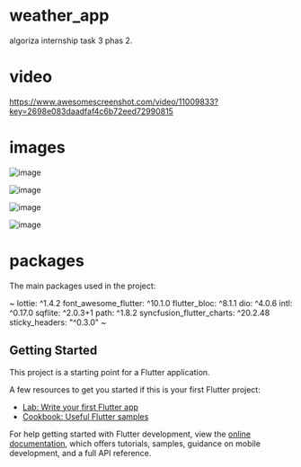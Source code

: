 # weather_app

algoriza internship task 3 phas 2.
# video
https://www.awesomescreenshot.com/video/11009833?key=2698e083daadfaf4c6b72eed72990815

# images 


![image](https://user-images.githubusercontent.com/99971619/189497990-9a5a7304-eced-4569-9c7b-7dba18eafdc7.png)

![image](https://user-images.githubusercontent.com/99971619/189498092-0735e5f0-1a5d-428a-ac4e-c8047d93a185.png)

![image](https://user-images.githubusercontent.com/99971619/189498110-2a50fb4c-7096-4725-8fb0-55674c5a6ffa.png)

![image](https://user-images.githubusercontent.com/99971619/189498188-c57211f3-dc8e-4d0f-9da5-a848feb234d5.png)

# packages

The main packages used in the project:

  ~
  lottie: ^1.4.2
  font_awesome_flutter: ^10.1.0
  flutter_bloc: ^8.1.1
  dio: ^4.0.6
  intl: ^0.17.0
  sqflite: ^2.0.3+1
  path: ^1.8.2
  syncfusion_flutter_charts: ^20.2.48
  sticky_headers: "^0.3.0"
  ~


## Getting Started

This project is a starting point for a Flutter application.

A few resources to get you started if this is your first Flutter project:

- [Lab: Write your first Flutter app](https://docs.flutter.dev/get-started/codelab)
- [Cookbook: Useful Flutter samples](https://docs.flutter.dev/cookbook)

For help getting started with Flutter development, view the
[online documentation](https://docs.flutter.dev/), which offers tutorials,
samples, guidance on mobile development, and a full API reference.
